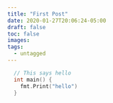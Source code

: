 ```yaml
---
title: "First Post"
date: 2020-01-27T20:06:24-05:00
draft: false
toc: false
images:
tags:
  - untagged
---
```


``` go
  // This says hello
  int main() {
    fmt.Print("hello")
  }
```
